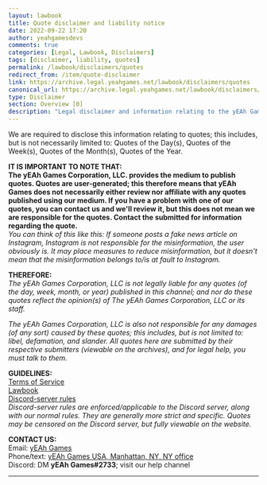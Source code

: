 ```yaml
---
layout: lawbook
title: Quote disclaimer and liability notice
date: 2022-09-22 17:20
author: yeahgamesdevs
comments: true
categories: [Legal, Lawbook, Disclaimers]
tags: [disclaimer, liability, quotes]
permalink: /lawbook/disclaimers/quotes
redirect_from: /item/quote-disclaimer
link: https://archive.legal.yeahgames.net/lawbook/disclaimers/quotes
canonical_url: https://archive.legal.yeahgames.net/lawbook/disclaimers/quotes
type: Disclaimer
section: Overview [0]
description: "Legal disclaimer and information relating to the yEAh Games Quotes system (including QOTDs, QOTWs, etc.), the Quotes collection, publishing quotes, liability, etc. Read this before submitting, creating or viewing any Quotes published by yEAh Games."
---
```

<!-- wp:paragraph -->
<p>We are required to disclose this information relating to quotes; this includes, but is not necessarily limited to: Quotes of the Day(s), Quotes of the Week(s), Quotes of the Month(s), Quotes of the Year.</p>
<!-- /wp:paragraph -->

<!-- wp:paragraph -->
<p><strong>IT IS IMPORTANT TO NOTE THAT: </strong><br><strong>The yEAh Games Corporation, LLC. provides the medium to publish quotes. Quotes are user-generated; this therefore means that yEAh Games does not necessarily either review nor affiliate with any quotes published using our medium. If you have a problem with one of our quotes, you can contact us and we'll review it, but this does not mean we are responsible for the quotes. Contact the submitted for information regarding the quote.</strong><br><em>You can think of this like this: If someone posts a fake news article on Instagram, Instagram is not responsible for the misinformation, the user obviously is. It may place measures to reduce misinformation, but it doesn't mean that the misinformation belongs to/is at fault to Instagram.</em></p>
<!-- /wp:paragraph -->

<!-- wp:paragraph -->
<p><strong>THEREFORE:</strong><br><em>The yEAh Games Corporation, LLC is not legally liable for any quotes (of the day, week, month, or year) published in this channel; and nor do these quotes reflect the opinion(s) of The yEAh Games Corporation, LLC or its staff.</em></p>
<!-- /wp:paragraph -->

<!-- wp:paragraph -->
<p><em>The yEAh Games Corporation, LLC is also not responsible for any damages (of any sort) caused by these quotes; this includes, but is not limited to: libel, defamation, and slander. All quotes here are submitted by their respective submitters (viewable on the archives), and for legal help, you must talk to them.</em></p>
<!-- /wp:paragraph -->

<!-- wp:paragraph -->
<p><strong>GUIDELINES:</strong><br><a href="https://yeaharchives.wordpress.com/2022/07/14/official-yeah-games-tos/">Terms of Service</a><br><a href="https://yeaharchives.wordpress.com/category/docs/rules-lawbook/">Lawbook</a><br><a href="https://yeaharchives.wordpress.com/2022/07/14/official-discord-rules/">Discord-server rules</a><br><em>Discord-server rules are enforced/applicable to the Discord server, along with our normal rules. They are generally more strict and specific. Quotes may be censored on the Discord server, but fully viewable on the website.</em></p>
<!-- /wp:paragraph -->

<!-- wp:paragraph -->
<p><strong>CONTACT US:</strong><br>Email: <a href="mailto:yeahgamesdevs@gmail.com">yEAh Games</a><br>Phone/text: <a href="tel:2122028501">yEAh Games USA, Manhattan, NY, NY office</a><br>Discord: DM <strong>yEAh Games#2733</strong>; visit our help channel</p>
<!-- /wp:paragraph -->

<!-- wp:separator -->
<hr class="wp-block-separator has-alpha-channel-opacity" />
<!-- /wp:separator -->
